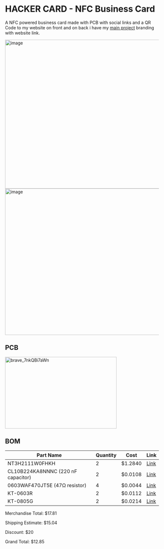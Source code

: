 # HACKER CARD - NFC Business Card

A NFC powered business card made with PCB with social links and a QR Code to my website on front and on back i have my [main project](https://qeintech.in/) branding with website link.

<img width="770" height="488" alt="image" src="https://github.com/user-attachments/assets/9dc1454d-6c1d-4f71-b703-00d372f150e8" />
<img width="754" height="480" alt="image" src="https://github.com/user-attachments/assets/66795871-32b7-4444-bfdf-e172161548d8" />

## PCB
<img width="365" height="235" alt="brave_7nkQBi7aWn" src="https://github.com/user-attachments/assets/62598f00-53bd-4988-8db7-df482b586a56" />

## BOM
| Part Name | Quantity | Cost | Link          |
|-----------|----------|------|---------------|
| NT3H2111W0FHKH  | 2        | $1.2840    | [Link](https://lcsc.com/product-detail/RFID-ICs_NXP-NT3H2111W0FHKH_C710403.html) |
| CL10B224KA8NNNC (220 nF capacitor)   | 2        | $0.0108    | [Link](https://jlcpcb.com/partdetail/21832-CL10B224KA8NNNC/C21120) |
| 0603WAF470JT5E (47Ω resistor)    | 4        | $0.0044    | [Link](https://jlcpcb.com/partdetail/23909-0603WAF470JT5E/C23182) |
| KT-0603R     | 2        | $0.0112    | [Link](https://lcsc.com/product-detail/LED-Indication---Discrete_Hubei-KENTO-Elec-KT-0805Y_C2296.html) |
| KT-0805G     | 2        | $0.0214    | [Link](https://lcsc.com/product-detail/LED-Indication---Discrete_Hubei-KENTO-Elec-KT-0805Y_C2296.html) |

Merchandise Total: $17.81

Shipping Estimate: $15.04

Discount: $20

Grand Total: $12.85
